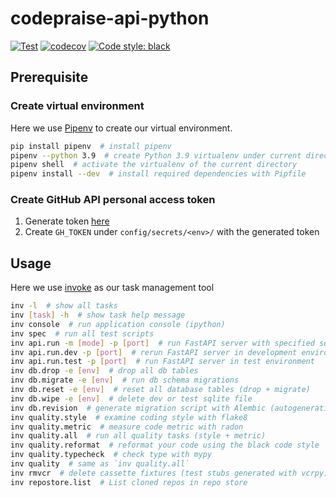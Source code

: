 # codepraise-api-python
[![Test](https://github.com/as10896/codepraise-api-python/actions/workflows/test.yml/badge.svg)](https://github.com/as10896/codepraise-api-python/actions/workflows/test.yml)
[![codecov](https://codecov.io/gh/as10896/codepraise-api-python/branch/main/graph/badge.svg?token=ZFX6A4M0XX)](https://codecov.io/gh/as10896/codepraise-api-python)
[![Code style: black](https://img.shields.io/badge/code%20style-black-000000.svg)](https://github.com/psf/black)


## Prerequisite
### Create virtual environment
Here we use [Pipenv](https://pipenv.pypa.io/en/latest/) to create our virtual environment.

```bash
pip install pipenv  # install pipenv
pipenv --python 3.9  # create Python 3.9 virtualenv under current directory
pipenv shell  # activate the virtualenv of the current directory
pipenv install --dev  # install required dependencies with Pipfile
```

### Create GitHub API personal access token
1. Generate token [here](https://github.com/settings/tokens)
2. Create `GH_TOKEN` under `config/secrets/<env>/` with the generated token


## Usage
Here we use [invoke](https://docs.pyinvoke.org/) as our task management tool

```bash
inv -l  # show all tasks
inv [task] -h  # show task help message
inv console  # run application console (ipython)
inv spec  # run all test scripts
inv api.run -m [mode] -p [port]  # run FastAPI server with specified settings (add `-r` or `--reload` to use auto-reload)
inv api.run.dev -p [port]  # rerun FastAPI server in development environment
inv api.run.test -p [port]  # run FastAPI server in test environment
inv db.drop -e [env]  # drop all db tables
inv db.migrate -e [env]  # run db schema migrations
inv db.reset -e [env]  # reset all database tables (drop + migrate)
inv db.wipe -e [env]  # delete dev or test sqlite file
inv db.revision  # generate migration script with Alembic (autogeneration with the latest SQLAlchemy models)
inv quality.style  # examine coding style with flake8
inv quality.metric  # measure code metric with radon
inv quality.all  # run all quality tasks (style + metric)
inv quality.reformat  # reformat your code using the black code style
inv quality.typecheck  # check type with mypy
inv quality  # same as `inv quality.all`
inv rmvcr  # delete cassette fixtures (test stubs generated with vcrpy)
inv repostore.list  # List cloned repos in repo store
```

